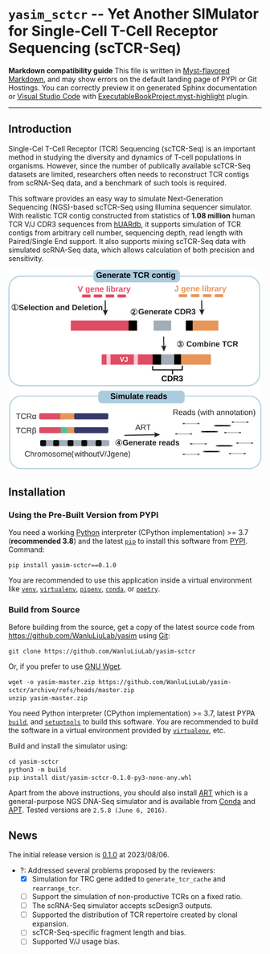 # `yasim_sctcr` -- Yet Another SIMulator for Single-Cell T-Cell Receptor Sequencing (scTCR-Seq)

**Markdown compatibility guide** This file is written in [Myst-flavored Markdown](https://myst-parser.readthedocs.io/), and may show errors on the default landing page of PYPI or Git Hostings. You can correctly preview it on generated Sphinx documentation or [Visual Studio Code](https://code.visualstudio.com) with [ExecutableBookProject.myst-highlight](https://marketplace.visualstudio.com/items?itemName=ExecutableBookProject.myst-highlight) plugin.

---

## Introduction

Single-Cel T-Cell Receptor (TCR) Sequencing (scTCR-Seq) is an important method in studying the diversity and dynamics of T-cell populations in organisms. However, since the number of publically available scTCR-Seq datasets are limited, researchers often needs to reconstruct TCR contigs from scRNA-Seq data, and a benchmark of such tools is required.

This software provides an easy way to simulate Next-Generation Sequencing (NGS)-based scTCR-Seq using Illumina sequencer simulator. With realistic TCR contig constructed from statistics of **1.08 million** human TCR V/J CDR3 sequences from [hUARdb](https://huarc.net), it supports simulation of TCR contigs from arbitrary cell number, sequencing depth, read length with Paired/Single End support. It also supports mixing scTCR-Seq data with simulated scRNA-Seq data, which allows calculation of both precision and sensitivity.

![Workflow](./workflow.svg)

## Installation

### Using the Pre-Built Version from PYPI

You need a working [Python](https://www.python.org) interpreter (CPython implementation) >= 3.7 (**recommended 3.8**) and the latest [`pip`](https://pip.pypa.io/) to install this software from [PYPI](https://pypi.org). Command:

```shell
pip install yasim-sctcr==0.1.0
```

You are recommended to use this application inside a virtual environment like [`venv`](https://docs.python.org/3/library/venv.html), [`virtualenv`](https://virtualenv.pypa.io), [`pipenv`](https://pipenv.pypa.io), [`conda`](https://conda.io), or [`poetry`](https://python-poetry.org).

### Build from Source

Before building from the source, get a copy of the latest source code from <https://github.com/WanluLiuLab/yasim> using [Git](https://git-scm.com):

```shell
git clone https://github.com/WanluLiuLab/yasim-sctcr
```

Or, if you prefer to use [GNU Wget](https://www.gnu.org/software/wget).

```shell
wget -o yasim-master.zip https://github.com/WanluLiuLab/yasim-sctcr/archive/refs/heads/master.zip
unzip yasim-master.zip
```

You need Python interpreter (CPython implementation) >= 3.7, latest PYPA [`build`](https://pypa-build.readthedocs.io), and [`setuptools`](https://setuptools.pypa.io/) to build this software. You are recommended to build the software in a virtual environment provided by [`virtualenv`](https://virtualenv.pypa.io), etc.

Build and install the simulator using:

```shell
cd yasim-sctcr
python3 -m build
pip install dist/yasim-sctcr-0.1.0-py3-none-any.whl
```

Apart from the above instructions, you should also install [ART](https://www.niehs.nih.gov/research/resources/software/biostatistics/art/index.cfm) which is a general-purpose NGS DNA-Seq simulator and is available from [Conda](https://anaconda.org/bioconda/art) and [APT](https://packages.debian.org/stable/art-nextgen-simulation-tools). Tested versions are `2.5.8 (June 6, 2016)`.

## News

The initial release version is [0.1.0](https://pypi.org/project/yasim-sctcr/0.1.0/) at 2023/08/06.

- ?: Addressed several problems proposed by the reviewers:
  - [X] Simulation for TRC gene added to `generate_tcr_cache` and `rearrange_tcr`.
  - [ ] Support the simulation of non-productive TCRs on a fixed ratio.
  - [ ] The scRNA-Seq simulator accepts scDesign3 outputs.
  - [ ] Supported the distribution of TCR repertoire created by clonal expansion.
  - [ ] scTCR-Seq-specific fragment length and bias.
  - [ ] Supported V/J usage bias.
